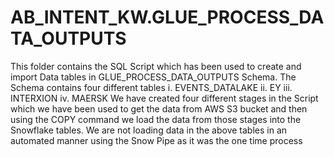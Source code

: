 # AB_INTENT_KW.GLUE_PROCESS_DATA_OUTPUTS
This folder contains the SQL Script which has been used to create and import Data tables in GLUE_PROCESS_DATA_OUTPUTS Schema.
The Schema contains four different tables   i. EVENTS_DATALAKE  ii. EY  iii. INTERXION iv. MAERSK
We have created four different stages in the Script which we have been used to get the data from AWS S3 bucket and then using the COPY command we load the data from those stages  into the Snowflake tables.
We are not loading data in the above tables in an automated manner using the Snow Pipe as it was the one time process
